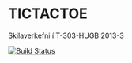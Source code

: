 ﻿TICTACTOE
=========

Skilaverkefni í T-303-HUGB 2013-3

[![Build Status](https://travis-ci.org/[ghardard]/[TICTACTOE].png)](https://travis-ci.org/[ghardard]/[TICTACTOE])